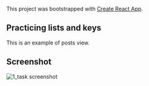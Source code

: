 This project was bootstrapped with [Create React App](https://github.com/facebook/create-react-app).

## Practicing lists and keys

This is an example of posts view.

## Screenshot

![1_task screenshot](./src/img/6_task.png?raw=true)

